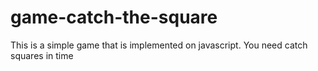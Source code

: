# game-catch-the-square

This is a simple game that is implemented on javascript. You need catch squares in time
